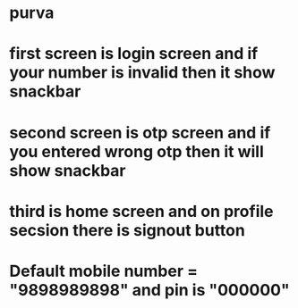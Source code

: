 # purva

# first screen is login screen and if your number is invalid then it show snackbar
# second screen is otp screen and if you entered wrong otp then it will show snackbar
# third is home screen and on profile secsion there is signout button
# Default mobile number = "9898989898" and pin is "000000"
